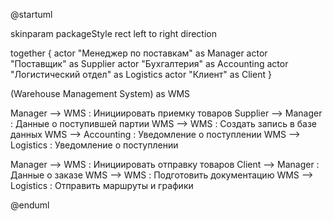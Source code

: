 @startuml

skinparam packageStyle rect
left to right direction

together {
  actor "Менеджер по поставкам" as Manager
  actor "Поставщик" as Supplier
  actor "Бухгалтерия" as Accounting
  actor "Логистический отдел" as Logistics
  actor "Клиент" as Client
}

(Warehouse Management System) as WMS

Manager --> WMS : Инициировать приемку товаров
Supplier --> Manager : Данные о поступившей партии
WMS --> WMS : Создать запись в базе данных
WMS --> Accounting : Уведомление о поступлении
WMS --> Logistics : Уведомление о поступлении

Manager --> WMS : Инициировать отправку товаров
Client --> Manager : Данные о заказе
WMS --> WMS : Подготовить документацию
WMS --> Logistics : Отправить маршруты и графики

@enduml

